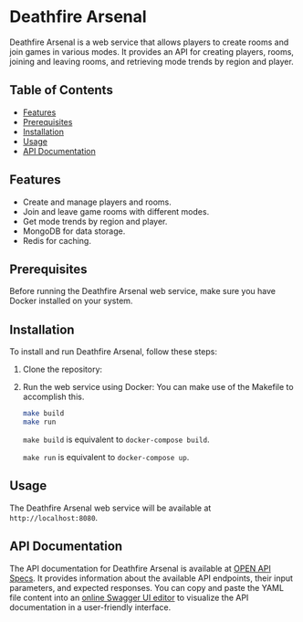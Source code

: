 # Deathfire Arsenal

Deathfire Arsenal is a web service that allows players to create rooms and join games in various modes. It provides an API for creating players, rooms, joining and leaving rooms, and retrieving mode trends by region and player.

## Table of Contents
- [Features](#features)
- [Prerequisites](#prerequisites)
- [Installation](#installation)
- [Usage](#usage)
- [API Documentation](#api-documentation)

## Features

- Create and manage players and rooms.
- Join and leave game rooms with different modes.
- Get mode trends by region and player.
- MongoDB for data storage.
- Redis for caching.

## Prerequisites

Before running the Deathfire Arsenal web service, make sure you have Docker installed on your system.

## Installation

To install and run Deathfire Arsenal, follow these steps:

1. Clone the repository:
2. Run the web service using Docker: You can make use of the Makefile to accomplish this.

   ```bash
   make build
   make run
   ```

   `make build` is equivalent to `docker-compose build`.

   `make run` is equivalent to `docker-compose up`.

## Usage

The Deathfire Arsenal web service will be available at `http://localhost:8080`.

## API Documentation

The API documentation for Deathfire Arsenal is available at [OPEN API Specs](documentation/documentation.yaml). It provides information about the available API endpoints, their input parameters, and expected responses. You can copy and paste the YAML file content into an [online Swagger UI editor](https://editor-next.swagger.io/) to visualize the API documentation in a user-friendly interface.
